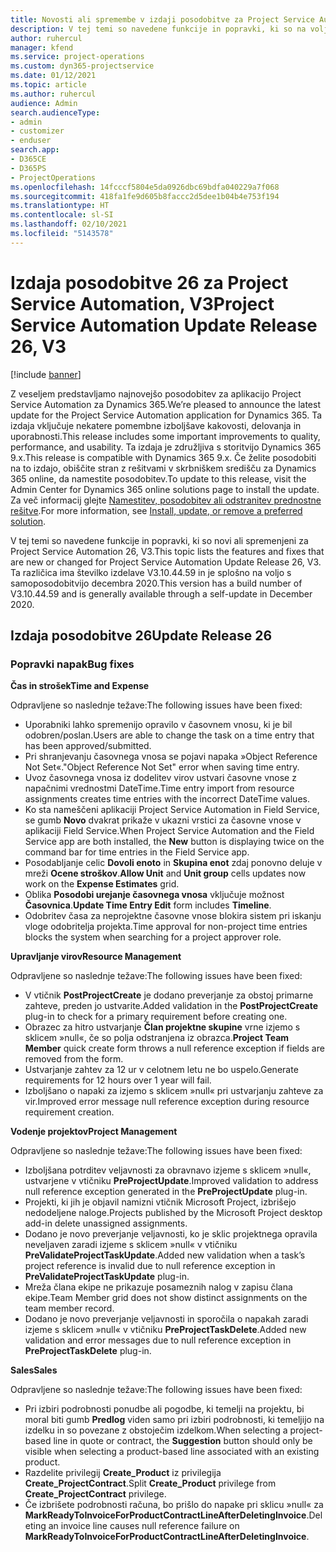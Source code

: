 ```yaml
---
title: Novosti ali spremembe v izdaji posodobitve za Project Service Automation 26, V3
description: V tej temi so navedene funkcije in popravki, ki so na voljo za Project Service Automation V3, izdaja posodobitve 26.
author: ruhercul
manager: kfend
ms.service: project-operations
ms.custom: dyn365-projectservice
ms.date: 01/12/2021
ms.topic: article
ms.author: ruhercul
audience: Admin
search.audienceType:
- admin
- customizer
- enduser
search.app:
- D365CE
- D365PS
- ProjectOperations
ms.openlocfilehash: 14fcccf5804e5da0926dbc69bdfa040229a7f068
ms.sourcegitcommit: 418fa1fe9d605b8faccc2d5dee1b04b4e753f194
ms.translationtype: HT
ms.contentlocale: sl-SI
ms.lasthandoff: 02/10/2021
ms.locfileid: "5143578"
---
```

# <a name="project-service-automation-update-release-26-v3"></a><span data-ttu-id="5d994-103">Izdaja posodobitve 26 za Project Service Automation, V3</span><span class="sxs-lookup"><span data-stu-id="5d994-103">Project Service Automation Update Release 26, V3</span></span>

[!include [banner](../includes/psa-now-project-operations.md)]

<span data-ttu-id="5d994-104">Z veseljem predstavljamo najnovejšo posodobitev za aplikacijo Project Service Automation za Dynamics 365.</span><span class="sxs-lookup"><span data-stu-id="5d994-104">We’re pleased to announce the latest update for the Project Service Automation application for Dynamics 365.</span></span> <span data-ttu-id="5d994-105">Ta izdaja vključuje nekatere pomembne izboljšave kakovosti, delovanja in uporabnosti.</span><span class="sxs-lookup"><span data-stu-id="5d994-105">This release includes some important improvements to quality, performance, and usability.</span></span> <span data-ttu-id="5d994-106">Ta izdaja je združljiva s storitvijo Dynamics 365 9.x.</span><span class="sxs-lookup"><span data-stu-id="5d994-106">This release is compatible with Dynamics 365 9.x.</span></span> <span data-ttu-id="5d994-107">Če želite posodobiti na to izdajo, obiščite stran z rešitvami v skrbniškem središču za Dynamics 365 online, da namestite posodobitev.</span><span class="sxs-lookup"><span data-stu-id="5d994-107">To update to this release, visit the Admin Center for Dynamics 365 online solutions page to install the update.</span></span> <span data-ttu-id="5d994-108">Za več informacij glejte [Namestitev, posodobitev ali odstranitev prednostne rešitve](https://docs.microsoft.com/power-platform/admin/install-remove-preferred-solution).</span><span class="sxs-lookup"><span data-stu-id="5d994-108">For more information, see [Install, update, or remove a preferred solution](https://docs.microsoft.com/power-platform/admin/install-remove-preferred-solution).</span></span>

<span data-ttu-id="5d994-109">V tej temi so navedene funkcije in popravki, ki so novi ali spremenjeni za Project Service Automation 26, V3.</span><span class="sxs-lookup"><span data-stu-id="5d994-109">This topic lists the features and fixes that are new or changed for Project Service Automation Update Release 26, V3.</span></span> <span data-ttu-id="5d994-110">Ta različica ima številko izdelave V3.10.44.59 in je splošno na voljo s samoposodobitvijo decembra 2020.</span><span class="sxs-lookup"><span data-stu-id="5d994-110">This version has a build number of V3.10.44.59 and is generally available through a self-update in December 2020.</span></span>

## <a name="update-release-26"></a><span data-ttu-id="5d994-111">Izdaja posodobitve 26</span><span class="sxs-lookup"><span data-stu-id="5d994-111">Update Release 26</span></span>

### <a name="bug-fixes"></a><span data-ttu-id="5d994-112">Popravki napak</span><span class="sxs-lookup"><span data-stu-id="5d994-112">Bug fixes</span></span>

<span data-ttu-id="5d994-113">**Čas in strošek**</span><span class="sxs-lookup"><span data-stu-id="5d994-113">**Time and Expense**</span></span>

<span data-ttu-id="5d994-114">Odpravljene so naslednje težave:</span><span class="sxs-lookup"><span data-stu-id="5d994-114">The following issues have been fixed:</span></span>

- <span data-ttu-id="5d994-115">Uporabniki lahko spremenijo opravilo v časovnem vnosu, ki je bil odobren/poslan.</span><span class="sxs-lookup"><span data-stu-id="5d994-115">Users are able to change the task on a time entry that has been approved/submitted.</span></span>
- <span data-ttu-id="5d994-116">Pri shranjevanju časovnega vnosa se pojavi napaka »Object Reference Not Set«.</span><span class="sxs-lookup"><span data-stu-id="5d994-116">"Object Reference Not Set" error when saving time entry.</span></span>
- <span data-ttu-id="5d994-117">Uvoz časovnega vnosa iz dodelitev virov ustvari časovne vnose z napačnimi vrednostmi DateTime.</span><span class="sxs-lookup"><span data-stu-id="5d994-117">Time entry import from resource assignments creates time entries with the incorrect DateTime values.</span></span>
- <span data-ttu-id="5d994-118">Ko sta nameščeni aplikaciji Project Service Automation in Field Service, se gumb **Novo** dvakrat prikaže v ukazni vrstici za časovne vnose v aplikaciji Field Service.</span><span class="sxs-lookup"><span data-stu-id="5d994-118">When Project Service Automation and the Field Service app are both installed, the **New** button is displaying twice on the command bar for time entries in the Field Service app.</span></span>
- <span data-ttu-id="5d994-119">Posodabljanje celic **Dovoli enoto** in **Skupina enot** zdaj ponovno deluje v mreži **Ocene stroškov**.</span><span class="sxs-lookup"><span data-stu-id="5d994-119">**Allow Unit** and **Unit group** cells updates now work on the **Expense Estimates** grid.</span></span>
- <span data-ttu-id="5d994-120">Oblika **Posodobi urejanje časovnega vnosa** vključuje možnost **Časovnica**.</span><span class="sxs-lookup"><span data-stu-id="5d994-120">**Update Time Entry Edit** form includes **Timeline**.</span></span>
- <span data-ttu-id="5d994-121">Odobritev časa za neprojektne časovne vnose blokira sistem pri iskanju vloge odobritelja projekta.</span><span class="sxs-lookup"><span data-stu-id="5d994-121">Time approval for non-project time entries blocks the system when searching for a project approver role.</span></span>

<span data-ttu-id="5d994-122">**Upravljanje virov**</span><span class="sxs-lookup"><span data-stu-id="5d994-122">**Resource Management**</span></span>

<span data-ttu-id="5d994-123">Odpravljene so naslednje težave:</span><span class="sxs-lookup"><span data-stu-id="5d994-123">The following issues have been fixed:</span></span>

- <span data-ttu-id="5d994-124">V vtičnik **PostProjectCreate** je dodano preverjanje za obstoj primarne zahteve, preden jo ustvarite.</span><span class="sxs-lookup"><span data-stu-id="5d994-124">Added validation in the **PostProjectCreate** plug-in to check for a primary requirement before creating one.</span></span>
- <span data-ttu-id="5d994-125">Obrazec za hitro ustvarjanje **Član projektne skupine** vrne izjemo s sklicem »null«, če so polja odstranjena iz obrazca.</span><span class="sxs-lookup"><span data-stu-id="5d994-125">**Project Team Member** quick create form throws a null reference exception if fields are removed from the form.</span></span>
- <span data-ttu-id="5d994-126">Ustvarjanje zahtev za 12 ur v celotnem letu ne bo uspelo.</span><span class="sxs-lookup"><span data-stu-id="5d994-126">Generate requirements for 12 hours over 1 year will fail.</span></span>
- <span data-ttu-id="5d994-127">Izboljšano o napaki za izjemo s sklicem »null« pri ustvarjanju zahteve za vir.</span><span class="sxs-lookup"><span data-stu-id="5d994-127">Improved error message null reference exception during resource requirement creation.</span></span>

<span data-ttu-id="5d994-128">**Vodenje projektov**</span><span class="sxs-lookup"><span data-stu-id="5d994-128">**Project Management**</span></span>

<span data-ttu-id="5d994-129">Odpravljene so naslednje težave:</span><span class="sxs-lookup"><span data-stu-id="5d994-129">The following issues have been fixed:</span></span>

- <span data-ttu-id="5d994-130">Izboljšana potrditev veljavnosti za obravnavo izjeme s sklicem »null«, ustvarjene v vtičniku **PreProjectUpdate**.</span><span class="sxs-lookup"><span data-stu-id="5d994-130">Improved validation to address null reference exception generated in the **PreProjectUpdate** plug-in.</span></span>
- <span data-ttu-id="5d994-131">Projekti, ki jih je objavil namizni vtičnik Microsoft Project, izbrišejo nedodeljene naloge.</span><span class="sxs-lookup"><span data-stu-id="5d994-131">Projects published by the Microsoft Project desktop add-in delete unassigned assignments.</span></span>
- <span data-ttu-id="5d994-132">Dodano je novo preverjanje veljavnosti, ko je sklic projektnega opravila neveljaven zaradi izjeme s sklicem »null« v vtičniku **PreValidateProjectTaskUpdate**.</span><span class="sxs-lookup"><span data-stu-id="5d994-132">Added new validation when a task’s project reference is invalid due to null reference exception in **PreValidateProjectTaskUpdate** plug-in.</span></span>
- <span data-ttu-id="5d994-133">Mreža člana ekipe ne prikazuje posameznih nalog v zapisu člana ekipe.</span><span class="sxs-lookup"><span data-stu-id="5d994-133">Team Member grid does not show distinct assignments on the team member record.</span></span>
- <span data-ttu-id="5d994-134">Dodano je novo preverjanje veljavnosti in sporočila o napakah zaradi izjeme s sklicem »null« v vtičniku **PreProjectTaskDelete**.</span><span class="sxs-lookup"><span data-stu-id="5d994-134">Added new validation and error messages due to null reference exception in **PreProjectTaskDelete** plug-in.</span></span>

<span data-ttu-id="5d994-135">**Sales**</span><span class="sxs-lookup"><span data-stu-id="5d994-135">**Sales**</span></span>

<span data-ttu-id="5d994-136">Odpravljene so naslednje težave:</span><span class="sxs-lookup"><span data-stu-id="5d994-136">The following issues have been fixed:</span></span>

- <span data-ttu-id="5d994-137">Pri izbiri podrobnosti ponudbe ali pogodbe, ki temelji na projektu, bi moral biti gumb **Predlog** viden samo pri izbiri podrobnosti, ki temeljijo na izdelku in so povezane z obstoječim izdelkom.</span><span class="sxs-lookup"><span data-stu-id="5d994-137">When selecting a project-based line in quote or contract, the **Suggestion** button should only be visible when selecting a product-based line associated with an existing product.</span></span>
- <span data-ttu-id="5d994-138">Razdelite privilegij **Create_Product** iz privilegija **Create_ProjectContract**.</span><span class="sxs-lookup"><span data-stu-id="5d994-138">Split **Create_Product** privilege from **Create_ProjectContract** privilege.</span></span>
- <span data-ttu-id="5d994-139">Če izbrišete podrobnosti računa, bo prišlo do napake pri sklicu »null« za **MarkReadyToInvoiceForProductContractLineAfterDeletingInvoice**.</span><span class="sxs-lookup"><span data-stu-id="5d994-139">Deleting an invoice line causes null reference failure on **MarkReadyToInvoiceForProductContractLineAfterDeletingInvoice**.</span></span>

